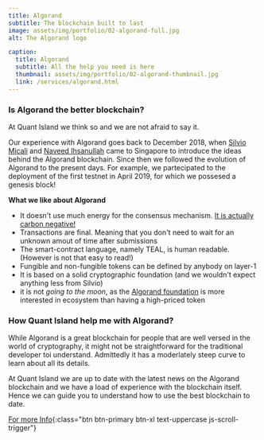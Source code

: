 ```yaml
---
title: Algorand
subtitle: The blockchain built to last
image: assets/img/portfolio/02-algorand-full.jpg
alt: The Algorand logo

caption:
  title: Algorand
  subtitle: All the help you need is here
  thumbnail: assets/img/portfolio/02-algorand-thumbnail.jpg
  link: /services/algorand.html
---
```


### Is Algorand the better blockchain?

At Quant Island we think so and we are not afraid to say it.

Our experience with Algorand goes back to December 2018, when [Silvio Micali](https://www.linkedin.com/in/silvio-micali-26bb37152/)
and [Naveed Ihsanullah](https://www.linkedin.com/in/naveedihsanullah/) came to Singapore to introduce the ideas behind the 
Algorand blockchain.
Since then we followed the evolution of Algorand to the present days.
For example, we partecipated to the deployment of the first testnet in April 2019, 
for which we possesed a genesis block!

**What we like about Algorand**

- It doesn't use much energy for the consensus mechanism. [It is actually carbon negative!](https://algorand.foundation/news/carbon-neutral)
- Transactions are final. Meaning that you don't need to wait for an unknown amout of time after submissions
- The smart-contract language, namely TEAL, is human readable. (However is not that easy to read!)
- Fungible and non-fungible tokens can be defined by anybody on layer-1
- It is based on a solid cryptographic foundation (and we wouldn't expect anything less from Silvio)
- it is not *going to the moon*, as the [Algorand foundation](https://algorand.foundation) is more interested in ecosystem than having a high-priced token 

### How Quant Island help me with Algorand?

While Algorand is a great blockchain for people that are well versed in the world of cryptography, it might not be straightforward 
for the traditional developer toi understand.
Admittedly it has a moderlately steep curve to learn about all its details.

At Quant Island we are up to date with the latest news on the Algorand blockchain and we have a load of experience with the blockchain itself. 
Hence we can guide you to understand how to use the best blockchain to date.



[For more Info](/services/algorand.html){:class="btn btn-primary btn-xl text-uppercase js-scroll-trigger"}

